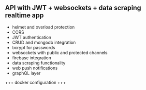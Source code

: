 ## API with JWT + websockets + data scraping realtime app ##

- helmet and overload protection
- CORS
- JWT authentication
- CRUD and mongodb integration
- bcrypt for passwords
- websockets with public and protected channels
- firebase integration
- data scraping functionality
- web push notifications
- graphQL layer

+++ docker configuration +++